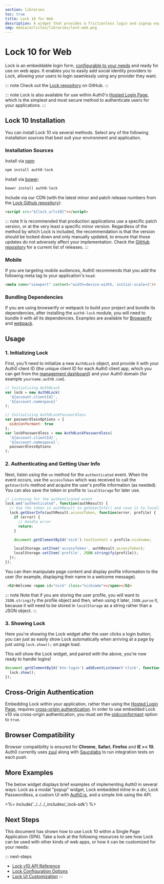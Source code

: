 ```yaml
---
section: libraries
toc: true
title: Lock 10 for Web
description: A widget that provides a frictionless login and signup experience for your web apps.
img: media/articles/libraries/lock-web.png
---
```

# Lock 10 for Web

Lock is an embeddable login form, [configurable to your needs][lock-configuration] and ready for use on web apps. It enables you to easily add social identity providers to Lock, allowing your users to login seamlessly using any provider they want.

::: note
Check out the [Lock repository](https://github.com/auth0/lock) on GitHub.
:::

::: note
Lock is also available for use within Auth0's [Hosted Login Page](/hosted-pages/login), which is the simplest and most secure method to authenticate users for your applications.
:::

## Lock 10 Installation

You can install Lock 10 via several methods. Select any of the following installation sources that best suit your environment and application.

### Installation Sources

Install via [npm](https://npmjs.org):

```sh
npm install auth0-lock
```

Install via [bower](http://bower.io):

```sh
bower install auth0-lock
```

Include via our CDN (with the latest minor and patch release numbers from the [Lock Github repository](https://github.com/auth0/lock/releases)):

```html
<script src="${lock_urlv10}"></script>
```

::: note
It is recommended that production applications use a specific patch version, or at the very least a specific minor version. Regardless of the method by which Lock is included, the recommendation is that the version should be locked down and only manually updated, to ensure that those updates do not adversely affect your implementation. Check the [GitHub repository](https://github.com/auth0/lock/releases) for a current list of releases.
:::

### Mobile

If you are targeting mobile audiences, Auth0 recommends that you add the following meta tag to your application's `head`:

```html
<meta name="viewport" content="width=device-width, initial-scale=1"/>
```

### Bundling Dependencies

If you are using browserify or webpack to build your project and bundle its dependencies, after installing the `auth0-lock` module, you will need to bundle it with all its dependencies. Examples are available for [Browserify][example-browserify] and [webpack][example-webpack].

## Usage

### 1. Initializing Lock

First, you'll need to initialize a new `Auth0Lock` object, and provide it with your Auth0 client ID (the unique client ID for each Auth0 client app, which you can get from the [management dashboard](${manage_url})) and your Auth0 domain (for example `yourname.auth0.com`).

```js
// Initializing Auth0Lock
var lock = new Auth0Lock(
  '${account.clientId}',
  '${account.namespace}'
);

// Initializing Auth0LockPasswordless
var passwordlessOptions = {
  oidcConformant: true
};
var lockPasswordless = new Auth0LockPasswordless(
  '${account.clientId}',
  '${account.namespace}',
  passwordlessOptions
);
```

### 2. Authenticating and Getting User Info

Next, listen using the `on` method for the `authenticated` event. When the event occurs, use the `accessToken` which was received to call the `getUserInfo` method and acquire the user's profile information (as needed). You can also save the token or profile to `localStorage` for later use.

```js
// Listening for the authenticated event
lock.on("authenticated", function(authResult) {
  // Use the token in authResult to getUserInfo() and save it to localStorage
  lock.getUserInfo(authResult.accessToken, function(error, profile) {
    if (error) {
      // Handle error
      return;
    }

    document.getElementById('nick').textContent = profile.nickname;

    localStorage.setItem('accessToken', authResult.accessToken);
    localStorage.setItem('profile', JSON.stringify(profile));
  });
});
```

You can then manipulate page content and display profile information to the user (for example, displaying their name in a welcome message).

```html
 <h2>Welcome <span id="nick" class="nickname"></span></h2>
```

::: note
Note that if you are storing the user profile, you will want to `JSON.stringify` the profile object and then, when using it later, `JSON.parse` it, because it will need to be stored in `localStorage` as a string rather than a JSON object.
:::

### 3. Showing Lock

Here you're showing the Lock widget after the user clicks a login button; you can just as easily show Lock automatically when arriving at a page by just using `lock.show();` on page load.

This will show the Lock widget, and paired with the above, you're now ready to handle logins!

```js
document.getElementById('btn-login').addEventListener('click', function() {
  lock.show();
});
```

## Cross-Origin Authentication

Embedding Lock within your application, rather than using the [Hosted Login Page](/hosted-pages/login), requires [cross-origin authentication](/cross-origin-authentication). In order to use embedded Lock v10 via cross-origin authentication, you must set the [oidcconformant](/libraries/lock/v10/configuration#oidcconformant-boolean-) option to `true`.

## Browser Compatibility

Browser compatibility is ensured for **Chrome**, **Safari**, **Firefox** and **IE >= 10**. Auth0 currently uses [zuul](https://github.com/defunctzombie/zuul) along with [Saucelabs](https://saucelabs.com) to run integration tests on each push.

## More Examples

The below widget displays brief examples of implementing Auth0 in several ways: Lock as a modal "popup" widget, Lock embedded inline in a div, Lock Passwordless, a custom UI with [Auth0.js](/libraries/auth0js), and a simple link using the API.

<%= include('../../../_includes/_lock-sdk') %>

## Next Steps

This document has shown how to use Lock 10 within a Single Page Application (SPA). Take a look at the following resources to see how Lock can be used with other kinds of web apps, or how it can be customized for your needs:

::: next-steps
* [Lock v10 API Reference][lock-api]
* [Lock Configuration Options][lock-configuration]
* [Lock UI Customization][ui-customization]
:::

<!--vars-->

[auth0-main]: https://auth0.com
[playground-url]: http://auth0.github.com/playground
[new-features]: /libraries/lock/v10/new-features
[example-browserify]: https://github.com/auth0/lock/tree/master/examples/bundling/browserify
[example-webpack]: https://github.com/auth0/lock/tree/master/examples/bundling/webpack
[display-modes]: /libraries/lock/v10/customization#container
[development-notes]: https://github.com/auth0/lock
[release-process]: https://github.com/auth0/lock
[sending-authentication-parameters]: /libraries/lock/v10/sending-authentication-parameters

[getting-started]: /libraries/lock#lock-10-installation
[lock-configuration]: /libraries/lock/v10/configuration
[ui-customization]: /libraries/lock/v10/ui-customization
[lock-api]: /libraries/lock/v10/api
[lock-auth0js]: /libraries/lock/v10/auth0js
[lock-issues]: /libraries/lock/v10/issues
[migration-guide]: /libraries/lock/v10/migration-guide
[i18n-notes]: /libraries/lock/v10/i18n
[popup-mode]: /libraries/lock/v10/popup-mode
